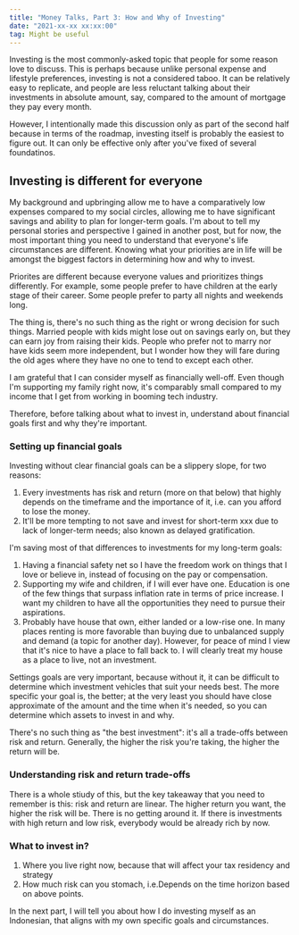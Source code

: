 ```yaml
---
title: "Money Talks, Part 3: How and Why of Investing"
date: "2021-xx-xx xx:xx:00"
tag: Might be useful
---
```


Investing is the most commonly-asked topic that people for some reason love to discuss. This is perhaps because unlike personal expense and lifestyle preferences, investing is not a considered taboo. It can be relatively easy to replicate, and people are less reluctant talking about their investments in absolute amount, say, compared to the amount of mortgage they pay every month.

However, I intentionally made this discussion only as part of the second half because in terms of the roadmap, investing itself is probably the easiest to figure out. It can only be effective only after you've fixed of several foundatinos.

## Investing is different for everyone

My background and upbringing allow me to have a comparatively low expenses compared to my social circles, allowing me to have significant savings and ability to plan for longer-term goals. I'm about to tell my personal stories and perspective I gained in another post, but for now, the most important thing you need to understand that everyone's life circumstances are different. Knowing what your priorities are in life will be amongst the biggest factors in determining how and why to invest.

Priorites are different because everyone values and prioritizes things differently. For example, some people prefer to have children at the early stage of their career. Some people prefer to party all nights and weekends long.

The thing is, there's no such thing as the right or wrong decision for such things. Married people with kids might lose out on savings early on, but they can earn joy from raising their kids. People who prefer not to marry nor have kids seem more independent, but I wonder how they will fare during the old ages where they have no one to tend to except each other.

I am grateful that I can consider myself as financially well-off. Even though I'm supporting my family right now, it's comparably small compared to my income that I get from working in booming tech industry.

Therefore, before talking about what to invest in, understand about financial goals first and why they're important.

### Setting up financial goals

Investing without clear financial goals can be a slippery slope, for two reasons:

1. Every investments has risk and return (more on that below) that highly depends on the timeframe and the importance of it, i.e. can you afford to lose the money.
2. It'll be more tempting to not save and invest for short-term xxx due to lack of longer-term needs; also known as delayed gratification.

I'm saving most of that differences to investments for my long-term goals:

1. Having a financial safety net so I have the freedom work on things that I love or believe in, instead of focusing on the pay or compensation.
2. Supporting my wife and children, if I will ever have one. Education is one of the few things that surpass inflation rate in terms of price increase. I want my children to have all the opportunities they need to pursue their aspirations.
3. Probably have house that own, either landed or a low-rise one. In many places renting is more favorable than buying due to unbalanced supply and demand (a topic for another day). However, for peace of mind I view that it's nice to have a place to fall back to. I will clearly treat my house as a place to live, not an investment.

Settings goals are very important, because without it, it can be difficult to determine which investment vehicles that suit your needs best. The more specific your goal is, the better; at the very least you should have close approximate of the amount and the time when it's needed, so you can determine which assets to invest in and why.

There's no such thing as "the best investment": it's all a trade-offs between risk and return. Generally, the higher the risk you're taking, the higher the return will be.

### Understanding risk and return trade-offs

There is a whole stiudy of this, but the key takeaway that you need to remember is this: risk and return are linear. The higher return you want, the higher the risk will be. There is no getting around it. If there is investments with high return and low risk, everybody would be already rich by now.

### What to invest in?

1. Where you live right now, because that will affect your tax residency and strategy
2. How much risk can you stomach, i.e.Depends on the time horizon based on above points.

In the next part, I will tell you about how I do investing myself as an Indonesian, that aligns with my own specific goals and circumstances.
